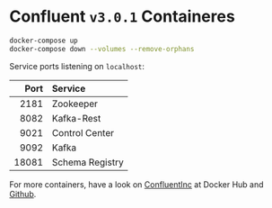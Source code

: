 # Confluent `v3.0.1` Containeres

``` bash
docker-compose up
docker-compose down --volumes --remove-orphans
```

Service ports listening on `localhost`:

| Port     | Service                 |
|---------:|:------------------------|
| 2181     | Zookeeper               |
| 8082     | Kafka-Rest              |
| 9021     | Control Center          |
| 9092     | Kafka                   |
| 18081    | Schema Registry         |

For more containers, have a look on [ConfluentInc](https://hub.docker.com/u/confluentinc) at Docker Hub and [Github](https://github.com/confluentinc/cp-docker-images).
